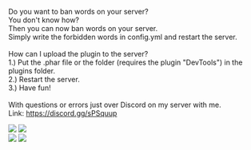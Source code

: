 Do you want to ban words on your server? <br>
You don't know how? <br>
Then you can now ban words on your server. <br>
Simply write the forbidden words in config.yml and restart the server. <br>
  <br>
How can I upload the plugin to the server? <br>
1.) Put the .phar file or the folder (requires the plugin "DevTools") in the plugins folder. <br>
2.) Restart the server. <br>
3.) Have fun! <br>
  <br>
With questions or errors just over Discord on my server with me. <br>
Link: https://discord.gg/sPSquup

[![](https://poggit.pmmp.io/shield.state/StopWords)](https://poggit.pmmp.io/p/StopWords)
<a href="https://poggit.pmmp.io/p/StopWords"><img src="https://poggit.pmmp.io/shield.state/StopWords"></a>
<br>
[![](https://poggit.pmmp.io/shield.api/StopWords)](https://poggit.pmmp.io/p/StopWords)
<a href="https://poggit.pmmp.io/p/StopWords"><img src="https://poggit.pmmp.io/shield.api/StopWords"></a>
